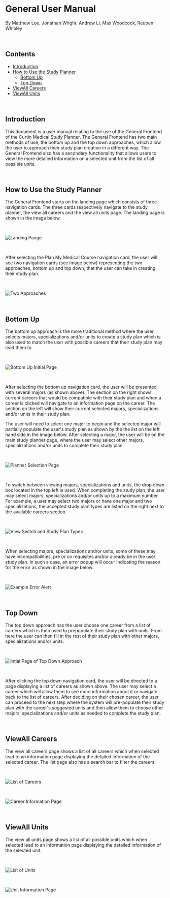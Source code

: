 # General User Manual

By Matthew Loe, Jonathan Wright, Andrew Li, Max Woodcock, Reuben Whibley

<p>&nbsp;</p>

## Contents

- [Introduction](#introduction)
- [How to Use the Study Planner](#how-to-use-the-study-planner)
    - [Bottom Up](#bottom-up)
    - [Top Down](#top-down)
- [ViewAll Careers](#viewall-careers)
- [ViewAll Units](#viewall-units)

<p>&nbsp;</p>

## Introduction

This document is a user manual relating to the use of the General Frontend of the Curtin Medical Study Planner. The General Frontend has two main methods of use, the bottom up and the top down approaches, which allow the user to approach their study plan creation in a different way. The General Frontend also has a secondary functionality that allows users to view the more detailed information on a selected unit from the list of all possible units.

<p>&nbsp;</p>

## How to Use the Study Planner

The General Frontend starts on the landing page which consists of three navigation cards. The three cards respectively navigate to the study planner, the view all careers and the view all units page. The landing page is shown in the image below.

<p>&nbsp;</p>

![Landing Pange](./imgs/General/Landing.PNG)

<p>&nbsp;</p>

After selecting the Plan My Medical Course navigation card, the user will see two navigation cards (see image below) representing the two approaches, bottom up and top down, that the user can take in creating their study plan.

<p>&nbsp;</p>

![Two Approaches](./imgs/General/TwoApproaches.PNG)

<p>&nbsp;</p>

## Bottom Up

The bottom up approach is the more traditional method where the user selects majors, specializations and/or units to create a study plan which is also used to match the user with possible careers that their study plan may lead them to.

<p>&nbsp;</p>

![Bottom Up Initial Page](./imgs/General/BottomUpInitial.PNG)

<p>&nbsp;</p>

After selecting the bottom up navigation card, the user will be presented with several majors (as shown above). The section on the right shows current careers that would be compatible with their study plan and when a career is clicked will navigate to an information page on the career. The section on the left will show their current selected majors, specializations and/or units in their study plan.

The user will need to select one major to begin and the selected major will partially populate the user&#39;s study plan as shown by the the list on the left hand side in the image below. After selecting a major, the user will be on the main study planner page, where the user may select other majors, specializations and/or units to complete their study plan.

<p>&nbsp;</p>

![Planner Selection Page](./imgs/General/BottomUpSelection.PNG)

<p>&nbsp;</p>

To switch between viewing majors, specializations and units, the drop down box located in the top left is used. When completing the study plan, the user may select majors, specializations and/or units up to a maximum number. For example, a user may select two majors or have one major and two specializations, the accepted study plan types are listed on the right next to the available careers section.

<p>&nbsp;</p>

![View Switch and Study Plan Types](./imgs/General/ViewSwitchAndTypes.PNG)

<p>&nbsp;</p>

When selecting majors, specializations and/or units, some of these may have incompatibilities, pre or co requisites and/or already be in the user study plan. In such a case, an error popup will occur indicating the reason for the error as shown in the image below.

<p>&nbsp;</p>

![Example Error Alert](./imgs/General/BottomUpError.PNG)

<p>&nbsp;</p>

## Top Down

The top down approach has the user choose one career from a list of careers which is then used to prepopulate their study plan with units. From here the user can then fill in the rest of their study plan with other majors, specializations and/or units.

<p>&nbsp;</p>

![Intial Page of Top Down Approach](./imgs/General/TopDownInitial.PNG)

<p>&nbsp;</p>

After clicking the top down navigation card, the user will be directed to a page displaying a list of careers as shown above. The user may select a career which will allow them to see more information about it or navigate back to the list of careers. After deciding on their chosen career, the user can proceed to the next step where the system will pre-populate their study plan with the career&#39;s suggested units and then allow them to choose other majors, specializations and/or units as needed to complete the study plan.

<p>&nbsp;</p>

## ViewAll Careers

The view all careers page shows a list of all careers which when selected lead to an information page displaying the detailed information of the selected career. The list page also has a search bar to filter the careers.

<p>&nbsp;</p>

![List of Careers](./imgs/General/CareersAll.PNG)

<p>&nbsp;</p>

![Career Information Page](./imgs/General/CareerInfo.PNG)

<p>&nbsp;</p>

## ViewAll Units

The view all units page shows a list of all possible units which when selected lead to an information page displaying the detailed information of the selected unit.

<p>&nbsp;</p>

![List of Units](./imgs/General/UnitsAll.PNG)

<p>&nbsp;</p>

![Unit Information Page](./imgs/General/UnitInfo.PNG)
